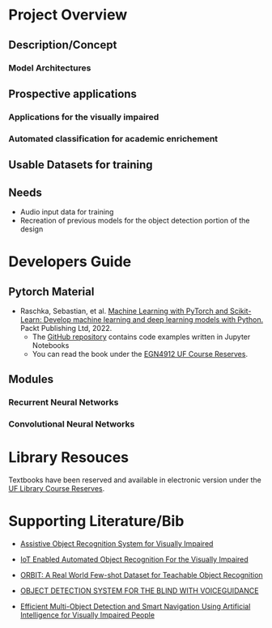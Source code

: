 # Project Overview

## Description/Concept

### Model Architectures

## Prospective applications 

### Applications for the visually impaired

### Automated classification for academic enrichement

## Usable Datasets for training

## Needs
* Audio input data for training
* Recreation of previous models for the object detection portion of the design

# Developers Guide

## Pytorch Material

* Raschka, Sebastian, et al. [Machine Learning with PyTorch and Scikit-Learn: Develop machine learning and deep learning models with Python.]((https://sebastianraschka.com/blog/2022/ml-pytorch-book.html)) Packt Publishing Ltd, 2022.
  * The [GitHub repository](https://github.com/rasbt/machine-learning-book) contains code examples written in Jupyter Notebooks
  * You can read the book under the [EGN4912 UF Course Reserves](https://ares.uflib.ufl.edu/ares/ares.dll?Action=10&Form=60&Value=24221).

## Modules

### Recurrent Neural Networks

### Convolutional Neural Networks

# Library Resouces

Textbooks have been reserved and available in electronic version under the [UF Library Course Reserves](https://ares.uflib.ufl.edu/ares/ares.dll?Action=10&Form=60&Value=24221).

# Supporting Literature/Bib

* [Assistive Object Recognition System for Visually Impaired](https://www.researchgate.net/publication/345993939_Assistive_Object_Recognition_System_for_Visually_Impaired)


* [IoT Enabled Automated Object Recognition For the Visually Impaired](https://arxiv.org/abs/2104.03841)

* [ORBIT: A Real World Few-shot Dataset for Teachable Object Recognition](https://reader.elsevier.com/reader/sd/pii/S2666990021000148)

* [OBJECT DETECTION SYSTEM FOR THE BLIND WITH VOICEGUIDANCE](https://www.ijeast.com/papers/67-70,Tesma602,IJEAST.pdf)

* [Efficient Multi-Object Detection and Smart Navigation Using Artificial Intelligence for Visually Impaired People](https://www.mdpi.com/1099-4300/22/9/941/htm)
